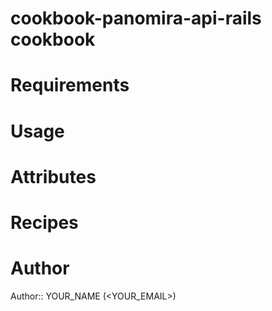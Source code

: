 # cookbook-panomira-api-rails cookbook

# Requirements

# Usage

# Attributes

# Recipes

# Author

Author:: YOUR_NAME (<YOUR_EMAIL>)
